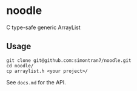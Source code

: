 # noodle

C type-safe generic ArrayList

## Usage

```shell
git clone git@github.com:simontran7/noodle.git
cd noodle/
cp arraylist.h <your project>/
```

See `docs.md` for the API.
